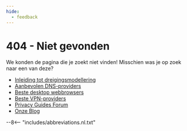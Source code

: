 ```yaml
---
hide:
  - feedback
---
```


# 404 - Niet gevonden

We konden de pagina die je zoekt niet vinden! Misschien was je op zoek naar een van deze?

- [Inleiding tot dreigingsmodellering](basics/threat-modeling.md)
- [Aanbevolen DNS-providers](dns.md)
- [Beste desktop webbrowsers](desktop-browsers.md)
- [Beste VPN-providers](vpn.md)
- [Privacy Guides Forum](https://discuss.privacyguides.net)
- [Onze Blog](https://blog.privacyguides.org)

--8<-- "includes/abbreviations.nl.txt"
